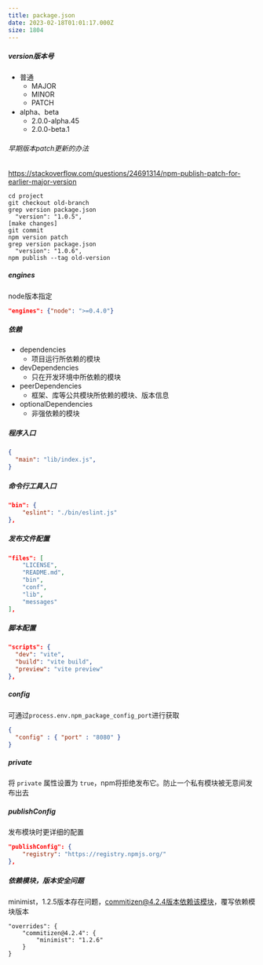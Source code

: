 ```yaml
---
title: package.json
date: 2023-02-18T01:01:17.000Z
size: 1804
---
```

##### version版本号
- 普通
  - MAJOR
  - MINOR
  - PATCH
- alpha、beta
  - 2.0.0-alpha.45
  - 2.0.0-beta.1
###### 早期版本patch更新的办法
https://stackoverflow.com/questions/24691314/npm-publish-patch-for-earlier-major-version
```shell
cd project
git checkout old-branch
grep version package.json
  "version": "1.0.5",
[make changes]
git commit
npm version patch
grep version package.json
  "version": "1.0.6",
npm publish --tag old-version
```


##### engines

node版本指定

```json
"engines": {"node": ">=0.4.0"}
```



##### 依赖

- dependencies
  - 项目运行所依赖的模块
- devDependencies
  - 只在开发环境中所依赖的模块
- peerDependencies
  - 框架、库等公共模块所依赖的模块、版本信息
- optionalDependencies
  - 非强依赖的模块

##### 程序入口

```json
{
  "main": "lib/index.js",
}
```

##### 命令行工具入口

```json
"bin": {
	"eslint": "./bin/eslint.js"
},
```

##### 发布文件配置

```json
"files": [
    "LICENSE",
    "README.md",
    "bin",
    "conf",
    "lib",
    "messages"
],
```

##### 脚本配置

```json
"scripts": {
  "dev": "vite",
  "build": "vite build",
  "preview": "vite preview"
},
```

##### config

可通过`process.env.npm_package_config_port`进行获取

```json
{
  "config" : { "port" : "8080" }
}
```

##### private

将 `private` 属性设置为 `true`，npm将拒绝发布它。防止一个私有模块被无意间发布出去

##### publishConfig

发布模块时更详细的配置

```json
"publishConfig": {
	"registry": "https://registry.npmjs.org/"
},
```

##### 依赖模块，版本安全问题

minimist，1.2.5版本存在问题，commitizen@4.2.4版本依赖该模块，覆写依赖模块版本

```
"overrides": {
	"commitizen@4.2.4": {
		"minimist": "1.2.6"
	}
}
```

